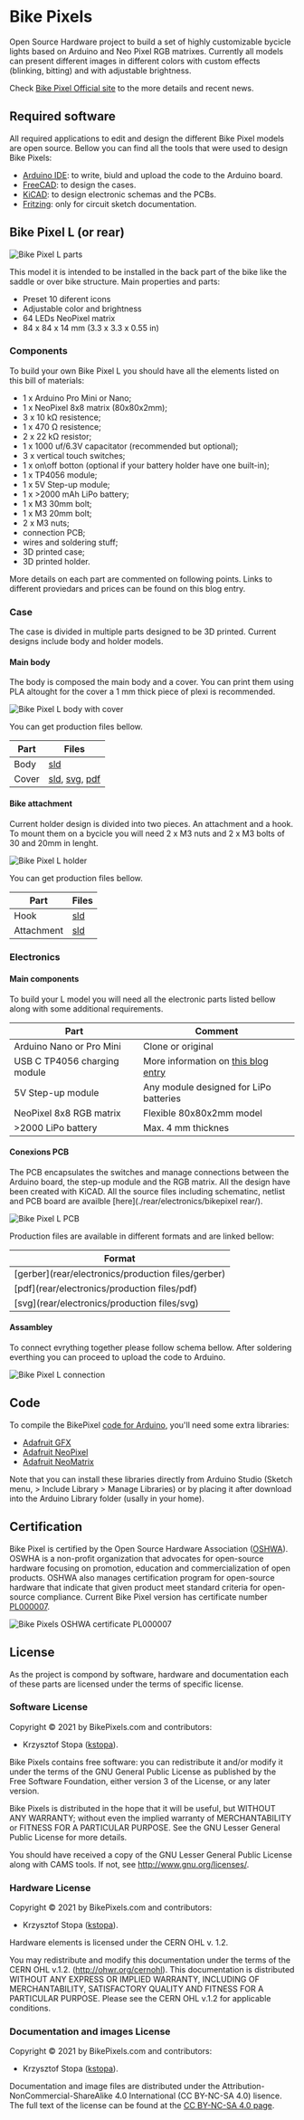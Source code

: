 # Bike Pixels

Open Source Hardware project to build a set of highly customizable bycicle lights based on Arduino and Neo Pixel RGB matrixes. Currently all models can present different images in different colors with custom effects (blinking, bitting) and with adjustable brightness.

Check [Bike Pixel Official site](https://bikepixels.com) to the more details and recent news.

## Required software
All required applications to edit and design the different Bike Pixel models are open source. Bellow you can find all the tools that were used to design Bike Pixels:

* [Arduino IDE](https://www.arduino.cc/en/Main/Software): to write, biuld and upload the code to the Arduino board.
* [FreeCAD](https://www.freecadweb.org/wiki/Download): to design the cases.
* [KiCAD](http://kicad.org/download/): to design electronic schemas and the PCBs.
* [Fritzing](https://fritzing.org): only for circuit sketch documentation.


## Bike Pixel L (or rear)

![Bike Pixel L parts](docs/images/bike-pixel-L-pack.png "Bike Pixel L Parts")

This model it is intended to be installed in the back part of the bike like the saddle or over bike structure. Main properties and parts:

* Preset 10 diferent icons
* Adjustable color and brightness
* 64 LEDs NeoPixel matrix
* 84 x 84 x 14 mm (3.3 x 3.3 x 0.55 in)


### Components

To build your own Bike Pixel L you should have all the elements listed on this bill of materials:

* 1 x Arduino Pro Mini or Nano;
* 1 x NeoPixel 8x8 matrix (80x80x2mm);
* 3 x 10 kΩ resistence;
* 1 x 470 Ω resistence;
* 2 x 22 kΩ resistor;
* 1 x 1000 uf/6.3V capacitator (recommended but optional);
* 3 x vertical touch switches;
* 1 x on\off botton (optional if your battery holder have one built-in);
* 1 x TP4056 module;
* 1 x 5V Step-up module;
* 1 x >2000 mAh LiPo battery;
* 1 x M3 30mm bolt;
* 1 x M3 20mm bolt; 
* 2 x M3 nuts;
* connection PCB;
* wires and soldering stuff;
* 3D printed case;
* 3D printed holder.

More details on each part are commented on following points. Links to different proviedars and prices can be found on this blog entry.

### Case

The case is divided in multiple parts designed to be 3D printed. Current designs include body and holder models.

#### Main body

The body is composed the main body and a cover. You can print them using PLA altought for the cover a 1 mm thick piece of plexi is recommended.

![Bike Pixel L body with cover](docs/images/bike-pixel-L-body.png "Bike Pixel L body")

You can get production files bellow.

| Part |                       Files                        |  
|------|----------------------------------------------------|
| Body | [sld](rear/case/body/case_bikepixels_rear.stl)     |
| Cover| [sld](rear/case/cover/case_bikepixels_rear_cover.stl), [svg](rear/case/cover/case_bikepixels_rear_cover.svg), [pdf](rear/case/cover/case_bikepixels_rear_cover.pdf) |


#### Bike attachment 

Current holder design is divided into two pieces. An attachment and a hook. To mount them on a bycicle you will need 2 x M3 nuts and 2 x M3 bolts of 30 and 20mm in lenght.

![Bike Pixel L holder](./docs/images/bike-pixel-L-holder.png "Bike Pixel L holder")

You can get production files bellow.

|  Part      |                           Files                             |
|------------|-------------------------------------------------------------|
| Hook       | [sld](rear/case/holder/holder_base_28mm-holder_hook.stl)    |
| Attachment | [sld](rear/case/holder/holder_base_28mm-holder_attach.stl)  |

### Electronics

#### Main components

To build your L model you will need all the electronic parts listed bellow along with some additional requirements.

|            Part              |              Comment                   |
|------------------------------|----------------------------------------|
| Arduino Nano or Pro Mini     | Clone or original                      |
| USB C TP4056 charging module | More information on [this blog entry](https://bikepixels.com/2019/11/10/how-to-add-a-lipo-battery-in-our-arduino-projects/)   |
| 5V Step-up module            | Any module designed for LiPo batteries |
| NeoPixel 8x8 RGB matrix      | Flexible 80x80x2mm model               |
| >2000 LiPo battery           | Max. 4 mm thicknes                     |

#### Conexions PCB

The PCB encapsulates the switches and manage connections between the Arduino board, the step-up module and the RGB matrix. All the design have been created with KiCAD. All the source files including schematinc, netlist and PCB board are availble [here](./rear/electronics/bikepixel rear/).

![Bike Pixel L PCB](docs/images/bike-pixel-L-pcb.png "Bike Pixel L PCB")

Production files are available in different formats and are linked bellow:

|                         Format                           |
|----------------------------------------------------------|
| [gerber](rear/electronics/production files/gerber)       |
| [pdf](rear/electronics/production files/pdf)             |
| [svg](rear/electronics/production files/svg)             |
 

#### Assambley

To connect evrything together please follow schema bellow. After soldering everthing you can proceed to upload the code to Arduino.

![Bike Pixel L connection](docs/protoboard/bikepixel-L-connection-breadboard_bb.png "BikePixel PCB conection")

## Code 

To compile the BikePixel [code for Arduino](./rear/src/bikepixel_sketch.ino), you'll need some extra libraries:

* [Adafruit GFX](https://github.com/adafruit/Adafruit-GFX-Library)
* [Adafruit NeoPixel](https://github.com/adafruit/Adafruit_NeoPixel)
* [Adafruit NeoMatrix](https://github.com/adafruit/Adafruit_NeoMatrix)

Note that you can install these libraries directly from Arduino Studio (Sketch menu, > Include Library > Manage Libraries) or by placing it after download into the Arduino Library folder (usally in your home).

## Certification

Bike Pixel is certified by the Open Source Hardware Association ([OSHWA](https://oshwa.org)). 
OSWHA is a non-profit organization that advocates for open-source hardware focusing on promotion, education and commercialization of open 
products. OSHWA also manages certification program for open-source hardware that indicate that given product meet standard criteria for 
open-source compliance. Current Bike Pixel version has certificate number [PL000007](https://certification.oshwa.org/pl000007.html).

![Bike Pixels OSHWA certificate PL000007](docs/images/bike-pixel-oshwa-certification-PL00007.png "Bike Pixels OSHWA certificate")

## License

As the project is compond by software, hardware and documentation each of these parts are licensed under the terms of specific license.

### Software License

Copyright © 2021 by BikePixels.com and contributors:

* Krzysztof Stopa ([kstopa](https://github.com/kstopa/)).

Bike Pixels contains free software: you can redistribute it and/or modify it under the terms of the GNU General Public License as published by the Free Software Foundation, either version 3 of the License, or any later version.

Bike Pixels is distributed in the hope that it will be useful, but WITHOUT ANY WARRANTY; without even the implied warranty of MERCHANTABILITY or FITNESS FOR A PARTICULAR PURPOSE. See the GNU Lesser General Public License for more details.

You should have received a copy of the GNU Lesser General Public License along with CAMS tools. If not, see http://www.gnu.org/licenses/.

### Hardware License

Copyright © 2021 by BikePixels.com and contributors:

* Krzysztof Stopa ([kstopa](https://github.com/kstopa/)).

Hardware elements is licensed under the CERN OHL v. 1.2.

You may redistribute and modify this documentation under the terms of the CERN OHL v.1.2. (http://ohwr.org/cernohl). This documentation is distributed WITHOUT ANY EXPRESS OR IMPLIED WARRANTY, INCLUDING OF MERCHANTABILITY, SATISFACTORY QUALITY AND FITNESS FOR A PARTICULAR PURPOSE. Please see the CERN OHL v.1.2 for applicable conditions.

### Documentation and images License

Copyright © 2021 by BikePixels.com and contributors:

* Krzysztof Stopa ([kstopa](https://github.com/kstopa/)).

Documentation and image files are distributed under the Attribution-NonCommercial-ShareAlike 4.0 International (CC BY-NC-SA 4.0) lisence. The full text of the license can be found at the [CC BY-NC-SA 4.0 page](https://creativecommons.org/licenses/by-nc-sa/4.0/legalcode).